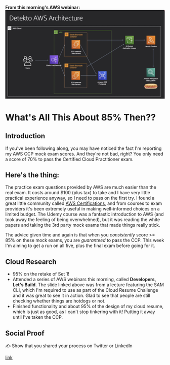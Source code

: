 <!-- This template removes the micro tutorial for a quicker post and removes images for a full template check out the 000-DAY-ARTICLE-LONG-TEMPLATE.MD-->

**From this morning's AWS webinar:**
![AWS architecture](/Journey/021/aws-hotdog.png)

# What's All This About 85% Then??

## Introduction

If you've been following along, you may have noticed the fact I'm reporting my AWS CCP mock exam scores. And they're not bad, right? You only need a score of 70% to pass the Certified Cloud Practitioner exam.

## Here's the thing:

The practice exam questions provided by AWS are much easier than the real exam. It costs around \$100 (plus tax) to take and I have very little practical experience anyway, so I need to pass on the first try. I found a great little community called [AWS Certifications](https://www.reddit.com/r/awscertifications), and from courses to exam providers it's been extremely useful in making well-informed choices on a limited budget. The Udemy course was a fantastic introduction to AWS (and took away the feeling of being overwhelmed), but it was reading the white papers and taking the 3rd party mock exams that made things really stick.

The advice given time and again is that when you _consistently_ score >= 85% on these mock exams, you are _guaranteed_ to pass the CCP. This week I'm aiming to get a run on all five, plus the final exam before going for it.

## Cloud Research

- 95% on the retake of Set 1!
- Attended a series of AWS webinars this morning, called **Developers, Let's Build**. The slide linked above was from a lecture featuring the SAM CLI, which I'm required to use as part of the Cloud Resume Challenge and it was great to see it in action. Glad to see that people are still checking whether things are hotdogs or not.
- Finished functionality and about 95% of the design of my cloud resume, which is just as good, as I can't stop tinkering with it! Putting it away until I've taken the CCP.

## Social Proof

✍️ Show that you shared your process on Twitter or LinkedIn

[link](link)
